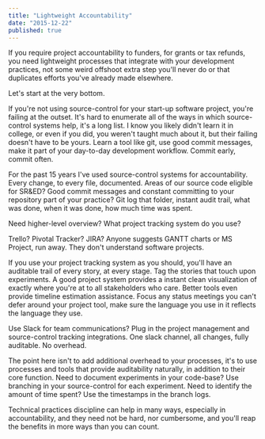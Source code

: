 ```yaml
---
title: "Lightweight Accountability"
date: "2015-12-22"
published: true
---
```


If you require project accountability to funders, for grants or tax refunds, you need lightweight processes that integrate with your development practices, not some weird offshoot extra step you'll never do or that duplicates efforts you've already made elsewhere.

Let's start at the very bottom.

If you're not using source-control for your start-up software project, you're failing at the outset. It's hard to enumerate all of the ways in which source-control systems help, it's a long list. I know you likely didn't learn it in college, or even if you did, you weren't taught much about it, but their failing doesn't have to be yours. Learn a tool like git, use good commit messages, make it part of your day-to-day development workflow. Commit early, commit often.

For the past 15 years I've used source-control systems for accountability. Every change, to every file, documented. Areas of our source code eligible for SR&ED? Good commit messages and constant committing to your repository part of your practice? Git log that folder, instant audit trail, what was done, when it was done, how much time was spent.

Need higher-level overview? What project tracking system do you use?

Trello? Pivotal Tracker? JIRA? Anyone suggests GANTT charts or MS Project, run away. They don't understand software projects.

If you use your project tracking system as you should, you'll have an auditable trail of every story, at every stage. Tag the stories that touch upon experiments. A good project system provides a instant clean visualization of exactly where you're at to all stakeholders who care. Better tools even provide timeline estimation assistance. Focus any status meetings you can't defer around your project tool, make sure the language you use in it reflects the language they use.

Use Slack for team communications? Plug in the project management and source-control tracking integrations. One slack channel, all changes, fully auditable. No overhead.

The point here isn't to add additional overhead to your processes, it's to use processes and tools that provide auditability naturally, in addition to their core function. Need to document experiments in your code-base? Use branching in your source-control for each experiment. Need to identify the amount of time spent? Use the timestamps in the branch logs.

Technical practices discipline can help in many ways, especially in accountability, and they need not be hard, nor cumbersome, and you'll reap the benefits in more ways than you can count.

